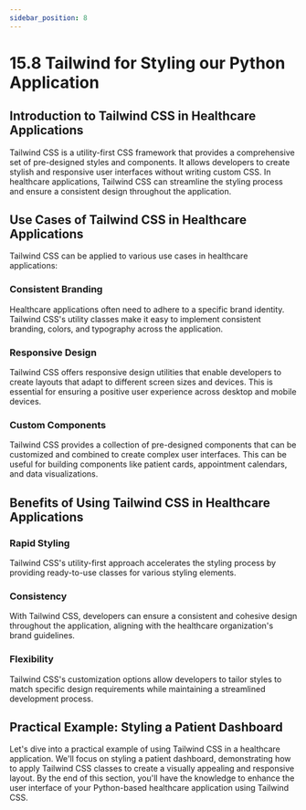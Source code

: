 ```yaml
---
sidebar_position: 8
---
```


# 15.8 Tailwind for Styling our Python Application

## Introduction to Tailwind CSS in Healthcare Applications

Tailwind CSS is a utility-first CSS framework that provides a comprehensive set of pre-designed styles and components. It allows developers to create stylish and responsive user interfaces without writing custom CSS. In healthcare applications, Tailwind CSS can streamline the styling process and ensure a consistent design throughout the application.

## Use Cases of Tailwind CSS in Healthcare Applications

Tailwind CSS can be applied to various use cases in healthcare applications:

### Consistent Branding

Healthcare applications often need to adhere to a specific brand identity. Tailwind CSS's utility classes make it easy to implement consistent branding, colors, and typography across the application.

### Responsive Design

Tailwind CSS offers responsive design utilities that enable developers to create layouts that adapt to different screen sizes and devices. This is essential for ensuring a positive user experience across desktop and mobile devices.

### Custom Components

Tailwind CSS provides a collection of pre-designed components that can be customized and combined to create complex user interfaces. This can be useful for building components like patient cards, appointment calendars, and data visualizations.

## Benefits of Using Tailwind CSS in Healthcare Applications

### Rapid Styling

Tailwind CSS's utility-first approach accelerates the styling process by providing ready-to-use classes for various styling elements.

### Consistency

With Tailwind CSS, developers can ensure a consistent and cohesive design throughout the application, aligning with the healthcare organization's brand guidelines.

### Flexibility

Tailwind CSS's customization options allow developers to tailor styles to match specific design requirements while maintaining a streamlined development process.

## Practical Example: Styling a Patient Dashboard

Let's dive into a practical example of using Tailwind CSS in a healthcare application. We'll focus on styling a patient dashboard, demonstrating how to apply Tailwind CSS classes to create a visually appealing and responsive layout. By the end of this section, you'll have the knowledge to enhance the user interface of your Python-based healthcare application using Tailwind CSS.
